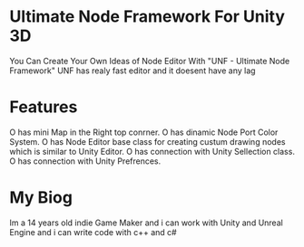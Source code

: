 ﻿# Ultimate Node Framework For Unity 3D
You Can Create Your Own Ideas of Node Editor With "UNF - Ultimate Node Framework"
UNF has realy fast editor and it doesent have any lag

# Features
O has mini Map in the Right top conrner.
O has dinamic Node Port Color System.
O has Node Editor base class for creating custum drawing nodes which is similar to Unity Editor.
O has connection with Unity Sellection class.
O has connection with Unity Prefrences.

# My Biog
Im a 14 years old indie Game Maker and i can work with Unity and Unreal Engine and i can write code with c++ and c#